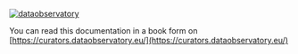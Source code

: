 [![dataobservatory](https://img.shields.io/badge/ecosystem-dataobservatory.eu-3EA135.svg)](https://dataobservatory.eu/)


You can read this documentation in a book form on [https://curators.dataobservatory.eu/](https://curators.dataobservatory.eu/)

